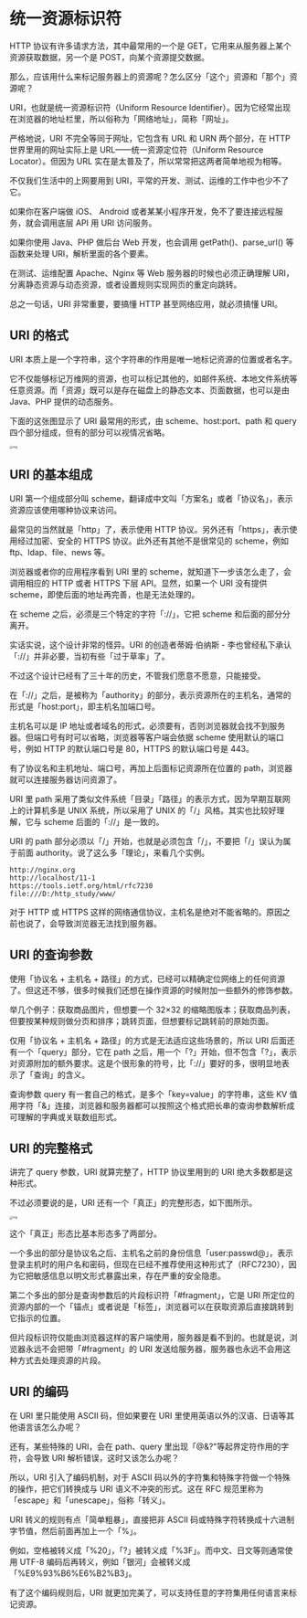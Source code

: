 # 统一资源标识符

HTTP 协议有许多请求方法，其中最常用的一个是 GET，它用来从服务器上某个资源获取数据，另一个是 POST，向某个资源提交数据。

那么，应该用什么来标记服务器上的资源呢？怎么区分「这个」资源和「那个」资源呢？

URI，也就是统一资源标识符（Uniform Resource Identifier）。因为它经常出现在浏览器的地址栏里，所以俗称为「网络地址」，简称「网址」。

严格地说，URI 不完全等同于网址，它包含有 URL 和 URN 两个部分，在 HTTP 世界里用的网址实际上是 URL——统一资源定位符（Uniform Resource Locator）。但因为 URL 实在是太普及了，所以常常把这两者简单地视为相等。

不仅我们生活中的上网要用到 URI，平常的开发、测试、运维的工作中也少不了它。

如果你在客户端做 iOS、 Android 或者某某小程序开发，免不了要连接远程服务，就会调用底层 API 用 URI 访问服务。

如果你使用 Java、PHP 做后台 Web 开发，也会调用 getPath()、parse_url() 等函数来处理 URI，解析里面的各个要素。

在测试、运维配置 Apache、Nginx 等 Web 服务器的时候也必须正确理解 URI，分离静态资源与动态资源，或者设置规则实现网页的重定向跳转。

总之一句话，URI 非常重要，要搞懂 HTTP 甚至网络应用，就必须搞懂 URI。

## URI 的格式

URI 本质上是一个字符串，这个字符串的作用是唯一地标记资源的位置或者名字。

它不仅能够标记万维网的资源，也可以标记其他的，如邮件系统、本地文件系统等任意资源。而「资源」既可以是存在磁盘上的静态文本、页面数据，也可以是由 Java、PHP 提供的动态服务。

下面的这张图显示了 URI 最常用的形式，由 scheme、host:port、path 和 query 四个部分组成，但有的部分可以视情况省略。

<img src="http://dean-imgsubmit.oss-cn-beijing.aliyuncs.com/img/46581d7e1058558d8e12c1bf37d30d2a.png" alt="img" style="zoom: 33%;" />

## URI 的基本组成

URI 第一个组成部分叫 scheme，翻译成中文叫「方案名」或者「协议名」，表示资源应该使用哪种协议来访问。

最常见的当然就是「http」了，表示使用 HTTP 协议。另外还有「https」，表示使用经过加密、安全的 HTTPS 协议。此外还有其他不是很常见的 scheme，例如 ftp、ldap、file、news 等。

浏览器或者你的应用程序看到 URI 里的 scheme，就知道下一步该怎么走了，会调用相应的 HTTP 或者 HTTPS 下层 API。显然，如果一个 URI 没有提供 scheme，即使后面的地址再完善，也是无法处理的。

在 scheme 之后，必须是三个特定的字符「://」，它把 scheme 和后面的部分分离开。

实话实说，这个设计非常的怪异。URI 的创造者蒂姆·伯纳斯 - 李也曾经私下承认「://」并非必要，当初有些「过于草率」了。

不过这个设计已经有了三十年的历史，不管我们愿意不愿意，只能接受。

在「://」之后，是被称为「authority」的部分，表示资源所在的主机名，通常的形式是「host:port」，即主机名加端口号。

主机名可以是 IP 地址或者域名的形式，必须要有，否则浏览器就会找不到服务器。但端口号有时可以省略，浏览器等客户端会依据 scheme 使用默认的端口号，例如 HTTP 的默认端口号是 80，HTTPS 的默认端口号是 443。

有了协议名和主机地址、端口号，再加上后面标记资源所在位置的 path，浏览器就可以连接服务器访问资源了。

URI 里 path 采用了类似文件系统「目录」「路径」的表示方式，因为早期互联网上的计算机多是 UNIX 系统，所以采用了 UNIX 的「/」风格。其实也比较好理解，它与 scheme 后面的「://」是一致的。

URI 的 path 部分必须以「/」开始，也就是必须包含「/」，不要把「/」误认为属于前面 authority。说了这么多「理论」，来看几个实例。

```
http://nginx.org
http://localhost/11-1
https://tools.ietf.org/html/rfc7230
file:///D:/http_study/www/
```

对于 HTTP 或 HTTPS 这样的网络通信协议，主机名是绝对不能省略的。原因之前也说了，会导致浏览器无法找到服务器。

## URI 的查询参数

使用「协议名 + 主机名 + 路径」的方式，已经可以精确定位网络上的任何资源了。但这还不够，很多时候我们还想在操作资源的时候附加一些额外的修饰参数。

举几个例子：获取商品图片，但想要一个 32×32 的缩略图版本；获取商品列表，但要按某种规则做分页和排序；跳转页面，但想要标记跳转前的原始页面。

仅用「协议名 + 主机名 + 路径」的方式是无法适应这些场景的，所以 URI 后面还有一个「query」部分，它在 path 之后，用一个「?」开始，但不包含「?」，表示对资源附加的额外要求。这是个很形象的符号，比「://」要好的多，很明显地表示了「查询」的含义。

查询参数 query 有一套自己的格式，是多个「key=value」的字符串，这些 KV 值用字符「&」连接，浏览器和服务器都可以按照这个格式把长串的查询参数解析成可理解的字典或关联数组形式。

## URI 的完整格式

讲完了 query 参数，URI 就算完整了，HTTP 协议里用到的 URI 绝大多数都是这种形式。

不过必须要说的是，URI 还有一个「真正」的完整形态，如下图所示。

<img src="http://dean-imgsubmit.oss-cn-beijing.aliyuncs.com/img/ff41d020c7a27d1e8191057f0e658b38.png" alt="img" style="zoom: 33%;" />

这个「真正」形态比基本形态多了两部分。

一个多出的部分是协议名之后、主机名之前的身份信息「user:passwd@」，表示登录主机时的用户名和密码，但现在已经不推荐使用这种形式了（RFC7230），因为它把敏感信息以明文形式暴露出来，存在严重的安全隐患。

第二个多出的部分是查询参数后的片段标识符「#fragment」，它是 URI 所定位的资源内部的一个「锚点」或者说是「标签」，浏览器可以在获取资源后直接跳转到它指示的位置。

但片段标识符仅能由浏览器这样的客户端使用，服务器是看不到的。也就是说，浏览器永远不会把带「#fragment」的 URI 发送给服务器，服务器也永远不会用这种方式去处理资源的片段。

## URI 的编码

在 URI 里只能使用 ASCII 码，但如果要在 URI 里使用英语以外的汉语、日语等其他语言该怎么办呢？

还有，某些特殊的 URI，会在 path、query 里出现「@&?"等起界定符作用的字符，会导致 URI 解析错误，这时又该怎么办呢？

所以，URI 引入了编码机制，对于 ASCII 码以外的字符集和特殊字符做一个特殊的操作，把它们转换成与 URI 语义不冲突的形式。这在 RFC 规范里称为「escape」和「unescape」，俗称「转义」。

URI 转义的规则有点「简单粗暴」，直接把非 ASCII 码或特殊字符转换成十六进制字节值，然后前面再加上一个「%」。

例如，空格被转义成「%20」，「?」被转义成「%3F」。而中文、日文等则通常使用 UTF-8 编码后再转义，例如「银河」会被转义成「%E9%93%B6%E6%B2%B3」。

有了这个编码规则后，URI 就更加完美了，可以支持任意的字符集用任何语言来标记资源。